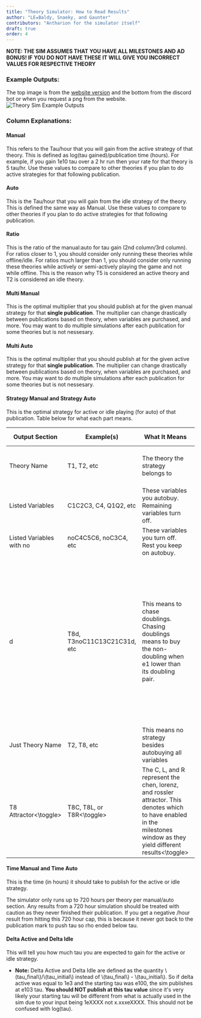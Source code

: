 ```yaml
---
title: "Theory Simulator: How to Read Results"
author: "LE★Baldy, Snaeky, and Gaunter"
contributors: "Antharion for the simulator itself"
draft: true
order: 4
---
```


**NOTE: THE SIM ASSUMES THAT YOU HAVE ALL MILESTONES AND AD BONUS! IF YOU DO NOT HAVE THESE IT WILL GIVE YOU INCORRECT VALUES FOR RESPECTIVE THEORY**

### Example Outputs:
The top image is from the [website version](https://bit.ly/anthsim) and the bottom from the discord bot or when you request a png from the website.
![Theory Sim Example Outputs](/images/TheorySimExampleOutputs.PNG)

### Column Explanations:
#### Manual
This refers to the Tau/hour that you will gain from the active strategy of that theory. 
This is defined as log(tau gained)/publication time (hours). 
For example, if you gain 1e10 tau over a 2 hr run then your rate for that theory is 5 tau/hr.
Use these values to compare to other theories if you plan to do active strategies for that following publication.

#### Auto
This is the Tau/hour that you will gain from the idle strategy of the theory. 
This is defined the same way as Manual.
Use these values to compare to other theories if you plan to do active strategies for that following publication.

#### Ratio
This is the ratio of the manual:auto for tau gain (2nd column/3rd column). 
For ratios closer to 1, you should consider only running these theories while offline/idle.
For ratios much larger than 1, you should consider only running these theories while actively or semi-actively playing the game and not while offline. 
This is the reason why T5 is considered an active theory and T2 is considered an idle theory.

#### Multi Manual
This is the optimal multiplier that you should publish at for the given manual strategy for that **single publication**. 
The multiplier can change drastically between publications based on theory, when variables are purchased, and more.
You may want to do multiple simulations after each publication for some theories but is not nessesary.

#### Multi Auto
This is the optimal multiplier that you should publish at for the given active strategy for that **single publication**. 
The multiplier can change drastically between publications based on theory, when variables are purchased, and more.
You may want to do multiple simulations after each publication for some theories but is not nessesary.

#### Strategy Manual and Strategy Auto
This is the optimal strategy for active or idle playing (for auto) of that publication. Table below for what each part means.

Output Section | Example(s) | What It Means | Additional Notes
--- | --- | --- | ---
Theory Name | T1, T2, etc | The theory the strategy belongs to | It will always match the theory in that row.
Listed Variables | C1C2C3, C4, Q1Q2, etc | These variables you autobuy. Remaining variables turn off. | ---
Listed Variables with no | noC4C5C6, noC3C4, etc | These variables you turn off. Rest you keep on autobuy. | ---
d | T8d, T3noC11C13C21C31d, etc | This means to chase doublings. Chasing doublings means to buy the non-doubling when e1 lower than its doubling pair. | Doubling pairs are the variables such as \\(C_1\\) and \\(C2\\) in T1 before the milestone upgrade. One of them increases by 2^x per upgrade while the other increases 2^x every 10 upgrades. 
Just Theory Name | T2, T8, etc | This means no strategy besides autobuying all variables | ---
T8  <toggle>Attractor<\toggle> | <toggle>T8C, T8L, or T8R<\toggle> | <toggle>The C, L, and R represent the chen, lorenz, and rossler attractor. This denotes which to have enabled in the milestones window as they yield different results<\toggle> | <toggle>Rare to see anything but T8R, but it has happened.<\toggle>

#### Time Manual and Time Auto
This is the time (in hours) it should take to publish for the active or idle strategy.

The simulator only runs up to 720 hours per theory per manual/auto section. 
Any results from a 720 hour simulation should be treated with caution as they never finished their publication.
If you get a negative /hour result from hitting this 720 hour cap, this is because it never got back to the publication mark to push tau so rho ended below tau.

#### Delta Active and Delta Idle
This will tell you how much tau you are expected to gain for the active or idle strategy. 

- **Note:** Delta Active and Delta Idle are defined as the quantity \\(tau_final\\)/\\(tau_initial\\) instead of \\(tau_final\\) - \\(tau_initial\\). 
So if delta active was equal to 1e3 and the starting tau was e100, the sim publishes at e103 tau. 
**You should NOT publish at this tau value** since it's very likely your starting tau will be different from what is actually used in the sim due to your input being 1eXXXX not x.xxxeXXXX. 
This should not be confused with log(tau).
